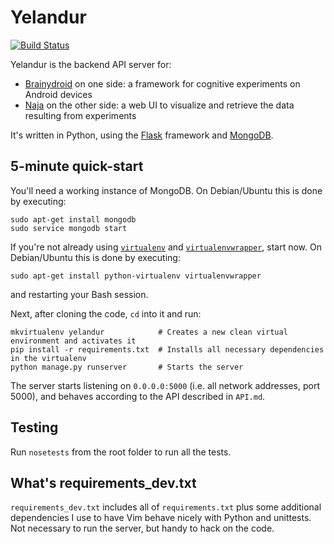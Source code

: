Yelandur
========

[![Build Status](https://travis-ci.org/wehlutyk/yelandur.png?branch=master)](https://travis-ci.org/wehlutyk/yelandur)

Yelandur is the backend API server for:

* [Brainydroid](http://www.brainydroid.com/) on one side: a framework for cognitive experiments on Android devices
* [Naja](https://github.com/wehlutyk/naja) on the other side: a web UI to visualize and retrieve the data resulting from experiments

It's written in Python, using the [Flask](http://flask.pocoo.org/) framework and [MongoDB](http://www.mongodb.org/).


5-minute quick-start
--------------------

You'll need a working instance of MongoDB. On Debian/Ubuntu this is done by executing:

    sudo apt-get install mongodb
    sudo service mongodb start

If you're not already using [`virtualenv`](http://www.virtualenv.org/en/latest/) and [`virtualenvwrapper`](http://www.doughellmann.com/projects/virtualenvwrapper/), start now. On Debian/Ubuntu this is done by executing:

    sudo apt-get install python-virtualenv virtualenvwrapper

and restarting your Bash session.

Next, after cloning the code, `cd` into it and run:

    mkvirtualenv yelandur            # Creates a new clean virtual environment and activates it
    pip install -r requirements.txt  # Installs all necessary dependencies in the virtualenv
    python manage.py runserver       # Starts the server

The server starts listening on `0.0.0.0:5000` (i.e. all network addresses, port 5000), and behaves according to the API described in `API.md`.


Testing
-------

Run `nosetests` from the root folder to run all the tests.


What's requirements_dev.txt
---------------------------

`requirements_dev.txt` includes all of `requirements.txt` plus some additional dependencies I use to have Vim behave nicely with Python and unittests. Not necessary to run the server, but handy to hack on the code.
